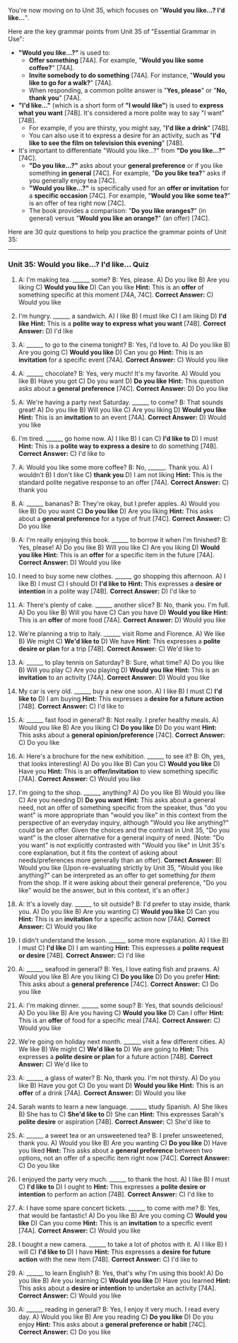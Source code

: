 You're now moving on to Unit 35, which focuses on "**Would you like...? I'd like...**".

Here are the key grammar points from Unit 35 of "Essential Grammar in Use":

*   **"Would you like...?"** is used to:
    *   **Offer something** [74A]. For example, "**Would you like some coffee?**" [74A].
    *   **Invite somebody to do something** [74A]. For instance, "**Would you like to go for a walk?**" [74A].
    *   When responding, a common polite answer is "**Yes, please**" or "**No, thank you**" [74A].
*   **"I'd like..."** (which is a short form of **"I would like"**) is used to **express what you want** [74B]. It's considered a more polite way to say "I want" [74B].
    *   For example, if you are thirsty, you might say, "**I'd like a drink**" [74B].
    *   You can also use it to express a desire for an activity, such as "**I'd like to see the film on television this evening**" [74B].
*   It's important to differentiate "Would you like...?" from **"Do you like...?"** [74C].
    *   **"Do you like...?"** asks about your **general preference** or if you like something **in general** [74C]. For example, "**Do you like tea?**" asks if you generally enjoy tea [74C].
    *   **"Would you like...?"** is specifically used for an **offer or invitation** for a **specific occasion** [74C]. For example, "**Would you like some tea?**" is an offer of tea right now [74C].
    *   The book provides a comparison: "**Do you like oranges?**" (in general) versus "**Would you like an orange?**" (an offer) [74C].

Here are 30 quiz questions to help you practice the grammar points of Unit 35:

---

### **Unit 35: Would you like...? I'd like... Quiz**

1.  A: I'm making tea. ______ some?
    B: Yes, please.
    A) Do you like
    B) Are you liking
    C) **Would you like**
    D) Can you like
    **Hint:** This is an **offer** of something specific at this moment [74A, 74C].
    ****Correct Answer:**** C) Would you like

2.  I'm hungry. ______ a sandwich.
    A) I like
    B) I must like
    C) I am liking
    D) **I'd like**
    **Hint:** This is a **polite way to express what you want** [74B].
    ****Correct Answer:**** D) I'd like

3.  A: ______ to go to the cinema tonight?
    B: Yes, I'd love to.
    A) Do you like
    B) Are you going
    C) **Would you like**
    D) Can you go
    **Hint:** This is an **invitation** for a specific event [74A].
    ****Correct Answer:**** C) Would you like

4.  A: ______ chocolate?
    B: Yes, very much! It's my favorite.
    A) Would you like
    B) Have you got
    C) Do you want
    D) **Do you like**
    **Hint:** This question asks about a **general preference** [74C].
    ****Correct Answer:**** D) Do you like

5.  A: We're having a party next Saturday. ______ to come?
    B: That sounds great!
    A) Do you like
    B) Will you like
    C) Are you liking
    D) **Would you like**
    **Hint:** This is an **invitation** to an event [74A].
    ****Correct Answer:**** D) Would you like

6.  I'm tired. ______ go home now.
    A) I like
    B) I can
    C) **I'd like to**
    D) I must
    **Hint:** This is a **polite way to express a desire** to do something [74B].
    ****Correct Answer:**** C) I'd like to

7.  A: Would you like some more coffee?
    B: No, ______. Thank you.
    A) I wouldn't
    B) I don't like
    C) **thank you**
    D) I am not liking
    **Hint:** This is the standard polite negative response to an offer [74A].
    ****Correct Answer:**** C) thank you

8.  A: ______ bananas?
    B: They're okay, but I prefer apples.
    A) Would you like
    B) Do you want
    C) **Do you like**
    D) Are you liking
    **Hint:** This asks about a **general preference** for a type of fruit [74C].
    ****Correct Answer:**** C) Do you like

9.  A: I'm really enjoying this book. ______ to borrow it when I'm finished?
    B: Yes, please!
    A) Do you like
    B) Will you like
    C) Are you liking
    D) **Would you like**
    **Hint:** This is an **offer** for a specific item in the future [74A].
    ****Correct Answer:**** D) Would you like

10. I need to buy some new clothes. ______ go shopping this afternoon.
    A) I like
    B) I must
    C) I should
    D) **I'd like to**
    **Hint:** This expresses a **desire or intention** in a polite way [74B].
    ****Correct Answer:**** D) I'd like to

11. A: There's plenty of cake. ______ another slice?
    B: No, thank you. I'm full.
    A) Do you like
    B) Will you have
    C) Can you have
    D) **Would you like**
    **Hint:** This is an **offer** of more food [74A].
    ****Correct Answer:**** D) Would you like

12. We're planning a trip to Italy. ______ visit Rome and Florence.
    A) We like
    B) We might
    C) **We'd like to**
    D) We have
    **Hint:** This expresses a **polite desire or plan** for a trip [74B].
    ****Correct Answer:**** C) We'd like to

13. A: ______ to play tennis on Saturday?
    B: Sure, what time?
    A) Do you like
    B) Will you play
    C) Are you playing
    D) **Would you like**
    **Hint:** This is an **invitation** to an activity [74A].
    ****Correct Answer:**** D) Would you like

14. My car is very old. ______ buy a new one soon.
    A) I like
    B) I must
    C) **I'd like to**
    D) I am buying
    **Hint:** This expresses a **desire for a future action** [74B].
    ****Correct Answer:**** C) I'd like to

15. A: ______ fast food in general?
    B: Not really. I prefer healthy meals.
    A) Would you like
    B) Are you liking
    C) **Do you like**
    D) Do you want
    **Hint:** This asks about a **general opinion/preference** [74C].
    ****Correct Answer:**** C) Do you like

16. A: Here's a brochure for the new exhibition. ______ to see it?
    B: Oh, yes, that looks interesting!
    A) Do you like
    B) Can you
    C) **Would you like**
    D) Have you
    **Hint:** This is an **offer/invitation** to view something specific [74A].
    ****Correct Answer:**** C) Would you like

17. I'm going to the shop. ______ anything?
    A) Do you like
    B) Would you like
    C) Are you needing
    D) **Do you want**
    **Hint:** This asks about a general need, not an offer of something specific from the speaker, thus "do you want" is more appropriate than "would you like" in this context from the perspective of an everyday inquiry, although "Would you like anything?" could be an offer. Given the choices and the contrast in Unit 35, "Do you want" is the closer alternative for a general inquiry of need. (Note: "Do you want" is not explicitly contrasted with "Would you like" in Unit 35's core explanation, but it fits the context of asking about needs/preferences more generally than an offer).
    ****Correct Answer:**** B) Would you like (Upon re-evaluating strictly by Unit 35, "Would you like anything?" can be interpreted as an offer to get something *for them* from the shop. If it were asking about their general preference, "Do you like" would be the answer, but in this context, it's an offer.)

18. A: It's a lovely day. ______ to sit outside?
    B: I'd prefer to stay inside, thank you.
    A) Do you like
    B) Are you wanting
    C) **Would you like**
    D) Can you
    **Hint:** This is an **invitation** for a specific action now [74A].
    ****Correct Answer:**** C) Would you like

19. I didn't understand the lesson. ______ some more explanation.
    A) I like
    B) I must
    C) **I'd like**
    D) I am wanting
    **Hint:** This expresses a **polite request or desire** [74B].
    ****Correct Answer:**** C) I'd like

20. A: ______ seafood in general?
    B: Yes, I love eating fish and prawns.
    A) Would you like
    B) Are you liking
    C) **Do you like**
    D) Do you prefer
    **Hint:** This asks about a **general preference** [74C].
    ****Correct Answer:**** C) Do you like

21. A: I'm making dinner. ______ some soup?
    B: Yes, that sounds delicious!
    A) Do you like
    B) Are you having
    C) **Would you like**
    D) Can I offer
    **Hint:** This is an **offer** of food for a specific meal [74A].
    ****Correct Answer:**** C) Would you like

22. We're going on holiday next month. ______ visit a few different cities.
    A) We like
    B) We might
    C) **We'd like to**
    D) We are going to
    **Hint:** This expresses a **polite desire or plan** for a future action [74B].
    ****Correct Answer:**** C) We'd like to

23. A: ______ a glass of water?
    B: No, thank you. I'm not thirsty.
    A) Do you like
    B) Have you got
    C) Do you want
    D) **Would you like**
    **Hint:** This is an **offer** of a drink [74A].
    ****Correct Answer:**** D) Would you like

24. Sarah wants to learn a new language. ______ study Spanish.
    A) She likes
    B) She has to
    C) **She'd like to**
    D) She can
    **Hint:** This expresses Sarah's **polite desire** or aspiration [74B].
    ****Correct Answer:**** C) She'd like to

25. A: ______ a sweet tea or an unsweetened tea?
    B: I prefer unsweetened, thank you.
    A) Would you like
    B) Are you wanting
    C) **Do you like**
    D) Have you liked
    **Hint:** This asks about a **general preference** between two options, not an offer of a specific item right now [74C].
    ****Correct Answer:**** C) Do you like

26. I enjoyed the party very much. ______ to thank the host.
    A) I like
    B) I must
    C) **I'd like to**
    D) I ought to
    **Hint:** This expresses a **polite desire or intention** to perform an action [74B].
    ****Correct Answer:**** C) I'd like to

27. A: I have some spare concert tickets. ______ to come with me?
    B: Yes, that would be fantastic!
    A) Do you like
    B) Are you coming
    C) **Would you like**
    D) Can you come
    **Hint:** This is an **invitation** to a specific event [74A].
    ****Correct Answer:**** C) Would you like

28. I bought a new camera. ______ to take a lot of photos with it.
    A) I like
    B) I will
    C) **I'd like to**
    D) I have
    **Hint:** This expresses a **desire for future action** with the new item [74B].
    ****Correct Answer:**** C) I'd like to

29. A: ______ to learn English?
    B: Yes, that's why I'm using this book!
    A) Do you like
    B) Are you learning
    C) **Would you like**
    D) Have you learned
    **Hint:** This asks about a **desire or intention** to undertake an activity [74A].
    ****Correct Answer:**** C) Would you like

30. A: ______ reading in general?
    B: Yes, I enjoy it very much. I read every day.
    A) Would you like
    B) Are you reading
    C) **Do you like**
    D) Do you enjoy
    **Hint:** This asks about a **general preference or habit** [74C].
    ****Correct Answer:**** C) Do you like